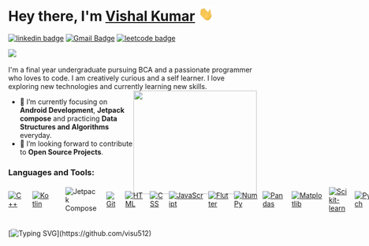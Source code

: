 <h1>Hey there, I'm <a  href="https://github.com/tanyagupta0201/">Vishal Kumar</a> <img  src="https://raw.githubusercontent.com/ABSphreak/ABSphreak/master/gifs/Hi.gif" width="30"></h1>

[![linkedin badge](https://img.shields.io/badge/Linkedin-30302f?style=flat&logo=linkedin)](https://www.linkedin.com/in/vishal512)
[![Gmail Badge](https://img.shields.io/badge/Email-30302f?style=flat&logo=Gmail&logoColor=red)](mailto:svk8190@gmail.com)
[![leetcode badge](https://img.shields.io/badge/LeetCode-30302f?style=flat&logo=leetcode)](https://leetcode.com/u/Vishal_Kumar515/)

<img src="https://komarev.com/ghpvc/?username=vishal512&style=plastic" />

I'm a final year  undergraduate pursuing BCA and a passionate programmer who loves to code. I am creatively curious and a self learner. I love exploring new technologies and currently learning new skills.  <br> 
<img align='right' src="http://cdn.lowgif.com/small/9cb12f51dffbaaa6-character-typing-by-vincent-mokuenko-dribbble.gif" width="250" height="210">

- 🌱 I’m currently focusing on **Android Development**, **Jetpack compose** and practicing **Data Structures and Algorithms** everyday.
- 💬 I’m looking forward to contribute to **Open Source Projects**.
  
<h3 align="left">Languages and Tools:</h3>
<div style="display: flex; gap: 10px; align-items: center;"> <!-- C++ --> <a href="https://www.w3schools.com/cpp/" target="_blank"> <img src="https://upload.wikimedia.org/wikipedia/commons/1/18/ISO_C%2B%2B_Logo.svg" alt="C++" width="50" height="50"/> </a> <!-- Python --> <a href="https://www.python.org" target="_blank"> <img src="https://raw.githubusercontent.com/devicons/devicon/master/icons/python/python-original.svg" alt="Python" width="55" height="50"/> </a> <!-- Kotlin --> <a href="https://kotlinlang.org" target="_blank"> <img src="https://www.vectorlogo.zone/logos/kotlinlang/kotlinlang-icon.svg" alt="Kotlin" width="50" height="45"/> </a> <!-- Java --> <a href="https://www.java.com" target="_blank"> <img src="https://raw.githubusercontent.com/devicons/devicon/master/icons/java/java-original.svg" alt="Java" width="50" height="50"/> </a> <!-- Android --> <a href="https://developer.android.com/" target="_blank"> <img src="https://raw.githubusercontent.com/devicons/devicon/master/icons/android/android-original-wordmark.svg" alt="Android" width="50" height="50"/> </a> <!-- Jetpack Compose --> <a> <img src="https://blogger.googleusercontent.com/img/b/R29vZ2xl/AVvXsEjC97Z8BResg5dlPqczsRCFhP6zewWX0X0e7fVPG-G7PuUZwwZVsi9OPoqJYkgqT2h0FI95SsmWzVEgpt8b8HAqFiIxZ98TFtY4lE0b8UrtVJ2HrJebRwl6C9DslsQDl9KnBIrdHS6LtkY/s1600/jetpack+compose+icon_RGB.png" alt="Jetpack Compose" width="60" height="60"/> </a> <!-- Firebase --> <a href="https://firebase.google.com/" target="_blank"> <img src="https://github.com/devicons/devicon/blob/master/icons/firebase/firebase-plain.svg" alt="Firebase" width="53" height="55"/> </a> <!-- Git --> <a href="https://git-scm.com/" target="_blank"> <img src="https://www.vectorlogo.zone/logos/git-scm/git-scm-icon.svg" alt="Git" width="50" height="50"/> </a> <!-- VS Code --> <a href="https://code.visualstudio.com/" target="_blank"> <img src="https://github.com/devicons/devicon/blob/master/icons/vscode/vscode-original.svg" alt="VS Code" width="50" height="50"/> </a> <!-- HTML --> <a href="https://developer.mozilla.org/en-US/docs/Web/HTML" target="_blank"> <img src="https://upload.wikimedia.org/wikipedia/commons/6/61/HTML5_logo_and_wordmark.svg" alt="HTML" width="50" height="50"/> </a> <!-- CSS --> <a href="https://developer.mozilla.org/en-US/docs/Web/CSS" target="_blank"> <img src="https://upload.wikimedia.org/wikipedia/commons/d/d5/CSS3_logo_and_wordmark.svg" alt="CSS" width="50" height="50"/> </a> <!-- JavaScript --> <a href="https://developer.mozilla.org/en-US/docs/Web/JavaScript" target="_blank"> <img src="https://upload.wikimedia.org/wikipedia/commons/6/6a/JavaScript-logo.png" alt="JavaScript" width="50" height="50"/> </a> <!-- Flutter --> <a href="https://flutter.dev/" target="_blank"> <img src="https://upload.wikimedia.org/wikipedia/commons/1/17/Google-o.png" alt="Flutter" width="140" height="50"/> <br></a> <!-- NumPy --> <a href="https://numpy.org/" target="_blank"> <img src="https://upload.wikimedia.org/wikipedia/commons/3/31/NumPy_logo_2020.svg" alt="NumPy" width="70" height="70"/> </a> <!-- Pandas --> 
  <a href="https://pandas.pydata.org/" target="_blank"> <img src="https://upload.wikimedia.org/wikipedia/commons/e/ed/Pandas_logo.svg" alt="Pandas" width="150" height="50"/> </a><!-- Matplotlib --> <a href="https://matplotlib.org/" target="_blank"> <img src="https://upload.wikimedia.org/wikipedia/commons/8/84/Matplotlib_icon.svg" alt="Matplotlib" width="50" height="50"/> </a> <!-- Scikit-learn --> <a href="https://scikit-learn.org/" target="_blank"> <img src="https://upload.wikimedia.org/wikipedia/commons/0/05/Scikit_learn_logo_small.svg" alt="Scikit-learn" width="50" height="50"/> </a> <!-- PyTorch --> <a href="https://pytorch.org/" target="_blank"> <img src="https://upload.wikimedia.org/wikipedia/commons/1/10/PyTorch_logo_iconsvg" alt="PyTorch" width="50" height="50"/> </a> 
</div><br>

[![Typing SVG](https://readme-typing-svg.herokuapp.com/?lines=Thanks+For+Visiting!!&center=true&color="FF0000")](https://github.com/visu512)  

